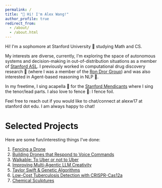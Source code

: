 ```yaml
---
permalink: /
title: "👋 Hi! I'm Alex Wang!"
author_profile: true
redirect_from: 
  - /about/
  - /about.html
---
```


Hi! I'm a sophomore at Stanford University 🌲 studying Math and CS. 

My interests are diverse, currently, I'm exploring the space of autonomous systems and decision-making in out-of-distribution situations as a member of [Stanford ASL](https://stanfordasl.github.io/). I previously worked in computational drug discovery research 💊 (where I was a member of the [Ron Dror Group](https://drorlab.stanford.edu/)) and was also interested in Agent-based reasoning in NLP 🤖. 
 
In my freetime, I sing acapella 🎵 for the [Stanford Mendicants](https://stanfordmendicants.com/) where I sing the tenor/lead parts. I also love to fence 🤺: I  fence foil.

Feel free to reach out if you would like to chat/connect at alexw17 at stanford dot edu. I am always happy to chat! 

Selected Projects 
======
Here are some fun/interesting things I've done: 
1. [Fencing a Drone](https://x.com/alexwan10574446/status/1854261579258200550)
2. [Building Drones that Respond to Voice Commands](https://drive.google.com/file/d/1ySvLhD_-F-yIzr4IbxILDwCjSymwu-lH/view?usp=sharing)
3. [Walkable: To Uber or not to Uber](https://drive.google.com/file/d/1pJGjy6LGP-HVn0tuHtDvbcZwJBnyb-QZ/view?usp=sharing)
4. [Improving Multi-Agentic LLM Creativity](https://drive.google.com/file/d/1s5V4dYky-vsPLQHjqE2ueYpN3xnhgC5d/view?usp=sharing)
5. [Taylor Swift & Genetic Algorithms](https://github.com/alexwang0317/TaylorSwiftGeneticAlgorithms/blob/main/Taylor_Swift_Paradox%20(12).pdf) 
6. [Low-Cost Tuberculosis Detection with CRISPR-Cas12a](https://drive.google.com/file/d/1YN2QKDYRtH4l5QQVBpHWo_RkHZWZ0T-q/view?usp=sharing)
7. [Chemical Sculptures](https://drive.google.com/file/d/1PqKvKNTgwOwVSjqYGeRECQLEIRoCMu3-/view?usp=sharing)

